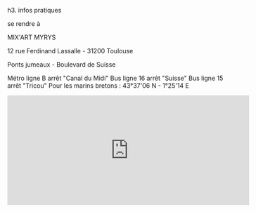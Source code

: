 h3. infos pratiques

se rendre à

MIX'ART MYRYS

12 rue Ferdinand Lassalle - 31200 Toulouse

Ponts jumeaux - Boulevard de Suisse

Métro ligne B arrêt "Canal du Midi"
Bus ligne 16 arrêt "Suisse"
Bus ligne 15 arrêt "Tricou"
Pour les marins bretons : 43°37'06 N - 1°25'14 E



<iframe src="https://www.google.com/maps/embed?pb=!1m14!1m8!1m3!1d11553.790608435595!2d1.420366!3d43.618041!3m2!1i1024!2i768!4f13.1!3m3!1m2!1s0x0:0xfc4eca5ee2667891!2sMix&#39;art+Myrys!5e0!3m2!1sfr!2sfr!4v1429653101321" width="550" height="250" frameborder="0" style="border:0"></iframe>